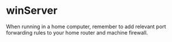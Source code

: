 # winServer

When running in a home computer, remember to add relevant port forwarding rules to your home router and machine firewall.
